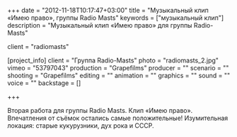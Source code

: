 +++
date = "2012-11-18T10:17:47+03:00"
title = "Музыкальный клип «Имею право», группы Radio Masts"
keywords = ["музыкальный клип"]
description = "Музыкальный клип «Имею право» для группы Radio-Masts"

client = "radiomasts"

[project_info]
    client = "Группа Radio-Masts"
    photo = "radiomasts_2.jpg"
    vimeo = "53797043"
    production = "Grapefilms"
    producer = ""
    scenario = ""
    shooting = "Grapefilms"
    editing = ""
    animation = ""
    graphics = ""
    sound = ""
    voice = ""
    backstage = []

+++

Вторая работа для группы Radio Masts. Клип &laquo;Имею право&raquo;. Впечатления от&nbsp;съёмок остались самые положительные! Изумительная локация: старые кукурузники, дух рока и&nbsp;СССР.